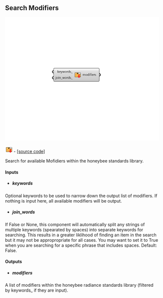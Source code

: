 ## Search Modifiers

![](../../images/components/Search_Modifiers.png)

![](../../images/icons/Search_Modifiers.png) - [[source code]](https://github.com/ladybug-tools/honeybee-grasshopper-radiance/blob/master/honeybee_grasshopper_radiance/src//HB%20Search%20Modifiers.py)


Search for available Mofidiers within the honeybee standards library. 



#### Inputs
* ##### keywords 
Optional keywords to be used to narrow down the output list of modifiers. If nothing is input here, all available modifiers will be output. 
* ##### join_words 
If False or None, this component will automatically split any strings of multiple keywords (spearated by spaces) into separate keywords for searching. This results in a greater liklihood of finding an item in the search but it may not be appropropriate for all cases. You may want to set it to True when you are searching for a specific phrase that includes spaces. Default: False. 

#### Outputs
* ##### modifiers
A list of modifiers within the honeybee radiance standards library (filtered by keywords_ if they are input). 